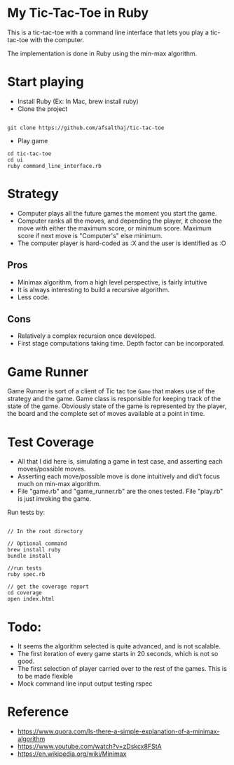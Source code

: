 # My Tic-Tac-Toe in Ruby

This is a tic-tac-toe with a command line interface 
that lets you play a tic-tac-toe with the computer.

The implementation is done in Ruby using the min-max algorithm.

# Start playing
* Install Ruby (Ex: In Mac, brew install ruby)
* Clone the project 

```

git clone https://github.com/afsalthaj/tic-tac-toe

```
* Play game

```
cd tic-tac-toe
cd ui
ruby command_line_interface.rb

```

# Strategy
* Computer plays all the future games the moment you start the game.
* Computer ranks all the moves, and depending the player, it choose the move
with either the maximum score, or minimum score. Maximum score if next move is "Computer's"
else minimum.
* The computer player is hard-coded as :X and the user is identified as :O

## Pros 
* Minimax algorithm, from a high level perspective, is fairly intuitive 
* It is always interesting to build a recursive algorithm.
* Less code.

## Cons
* Relatively a complex recursion once developed.
* First stage computations taking time. Depth factor can be incorporated.

# Game Runner
Game Runner is sort of a client of Tic tac toe `Game` that makes use
of the strategy and the game. 
Game class is responsible for keeping track of the state of the game.
Obviously state of the game is represented by the player, the board and the 
complete set of moves available at a point in time.

# Test Coverage
* All that I did here is, simulating a game in test case, and asserting each moves/possible moves.
* Asserting each move/possible move is done intuitively and did't focus much on min-max algorithm.
* File "game.rb" and "game_runner.rb" are the ones tested. File "play.rb" is just invoking the game.

Run tests by:

```shell

// In the root directory

// Optional command
brew install ruby
bundle install

//run tests
ruby spec.rb

// get the coverage report
cd coverage
open index.html

```
# Todo:
* It seems the algorithm selected is quite advanced, and is not scalable.
* The first iteration of every game starts in 20 seconds, which is not so good.
* The first selection of player carried over to the rest of the games. This is to be made flexible
* Mock command line input output testing rspec

# Reference
* https://www.quora.com/Is-there-a-simple-explanation-of-a-minimax-algorithm 
* https://www.youtube.com/watch?v=zDskcx8FStA
* https://en.wikipedia.org/wiki/Minimax